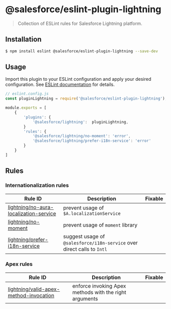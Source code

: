 # @salesforce/eslint-plugin-lightning

> Collection of ESLint rules for Salesforce Lightning platform.

## Installation

```sh
$ npm install eslint @salesforce/eslint-plugin-lightning --save-dev
```

## Usage

Import this plugin to your ESLint configuration and apply your desired configuration. See [ESLint documentation](http://eslint.org/docs/user-guide/configuring#configuring-plugins) for details.

```js
// eslint.config.js
const pluginLightning = require('@salesforce/eslint-plugin-lightning');

module.exports = [
    {
        'plugins': {
            '@salesforce/lightning':  pluginLightning,
        }
        'rules': {
            '@salesforce/lightning/no-moment': 'error',
            '@salesforce/lightning/prefer-i18n-service': 'error'
        }
    }
]
```

## Rules

### Internationalization rules

| Rule ID                                                                                | Description                                                             | Fixable |
| -------------------------------------------------------------------------------------- | ----------------------------------------------------------------------- | ------- |
| [lightning/no-aura-localization-service](./docs/rules/no-aura-localization-service.md) | prevent usage of `$A.localizationService`                               |         |
| [lightning/no-moment](./docs/rules/no-moment.md)                                       | prevent usage of `moment` library                                       |         |
| [lightning/prefer-i18n-service](./docs/rules/prefer-i18n-service.md)                   | suggest usage of `@salesforce/i18n-service` over direct calls to `Intl` |         |

### Apex rules

| Rule ID                                                                                | Description                                            | Fixable |
| -------------------------------------------------------------------------------------- | ------------------------------------------------------ | ------- |
| [lightning/valid-apex-method-invocation](./docs/rules/valid-apex-method-invocation.md) | enforce invoking Apex methods with the right arguments |         |
